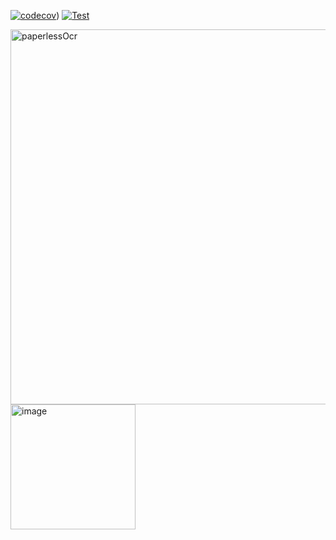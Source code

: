 [![codecov](https://codecov.io/gh/ANcpLua/PaperlessJava/branch/master/graph/badge.svg?token=1GTYOQ4SVI)](https://app.codecov.io/gh/ANcpLua/PaperlessJava/tree/master)) 
[![Test](https://github.com/ANcpLua/PaperlessJava/actions/workflows/test.yml/badge.svg?branch=master)](https://github.com/ANcpLua/PaperlessJava/actions/workflows/test.yml)

<p align="left">
  <img src="https://github.com/user-attachments/assets/667f377d-5b32-4c5d-9c39-b09ecf29a294" alt="paperlessOcr" width="600"/>
  <img src="https://github.com/user-attachments/assets/278639f4-9868-4358-b538-f41b6ce5d014" alt="image" width="200"/>
</p>
